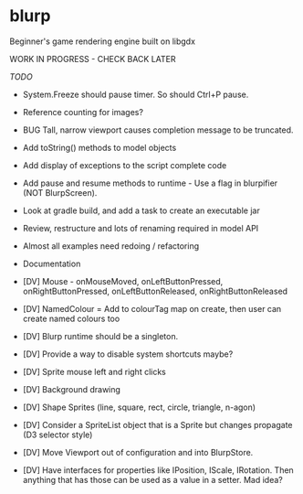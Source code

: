 # blurp
Beginner's game rendering engine built on libgdx

WORK IN PROGRESS - CHECK BACK LATER

*TODO*
* System.Freeze should pause timer. So should Ctrl+P pause.
* Reference counting for images?
* BUG Tall, narrow viewport causes completion message to be truncated.
* Add toString() methods to model objects
* Add display of exceptions to the script complete code
* Add pause and resume methods to runtime - Use a flag in blurpifier (NOT BlurpScreen).
* Look at gradle build, and add a task to create an executable jar
* Review, restructure and lots of renaming required in model API
* Almost all examples need redoing / refactoring
* Documentation

* [DV] Mouse - onMouseMoved, onLeftButtonPressed, onRightButtonPressed, onLeftButtonReleased, onRightButtonReleased
* [DV] NamedColour = Add to colourTag map on create, then user can create named colours too
* [DV] Blurp runtime should be a singleton.
* [DV] Provide a way to disable system shortcuts maybe?
* [DV] Sprite mouse left and right clicks
* [DV] Background drawing
* [DV] Shape Sprites (line, square, rect, circle, triangle, n-agon)
* [DV] Consider a SpriteList object that is a Sprite but changes propagate (D3 selector style)
* [DV] Move Viewport out of configuration and into BlurpStore.
* [DV] Have interfaces for properties like IPosition, IScale, IRotation. Then anything that has those can be used as a value in a setter. Mad idea?


